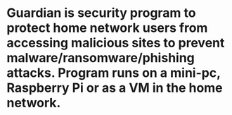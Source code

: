 # Guardian is security program to protect home network users from accessing malicious sites to prevent malware/ransomware/phishing attacks. Program runs on a mini-pc, Raspberry Pi or as a VM in the home network.  
